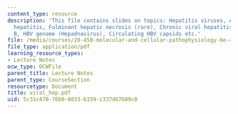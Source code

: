 ```yaml
---
content_type: resource
description: 'This file contains slides on topics: Hepatitis viruses, Acute viral
  hepatitis, Fulminant hepatic necrosis (rare), Chronic viral hepatitis, Hepatitis
  B, HBV genome (Hepadnavirus), Circulating HBV capsids etc.'
file: /media/courses/20-450-molecular-and-cellular-pathophysiology-be-450-spring-2005/5c31c47076b08033b159c337d67689c0_viral_hep.pdf
file_type: application/pdf
learning_resource_types:
- Lecture Notes
ocw_type: OCWFile
parent_title: Lecture Notes
parent_type: CourseSection
resourcetype: Document
title: viral_hep.pdf
uid: 5c31c470-76b0-8033-b159-c337d67689c0
---
```

